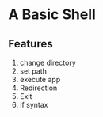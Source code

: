 # A Basic Shell

## Features
1. change directory
2. set path
3. execute app
4. Redirection
5. Exit
6. if syntax
